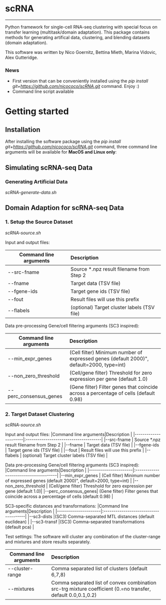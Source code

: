 scRNA
=====
***************

Python framework for single-cell RNA-seq clustering with special 
focus on transfer learning (multitask/domain adaptation). 
This package contains methods for generating artifical data,
clustering, and blending datasets (domain adaptation).

This software was written by Nico Goernitz, Bettina Mieth, Marina Vidovic, Alex Gutteridge. 

### News
- First version that can be conveniently installed using the _pip install git+https://github.com/nicococo/scRNA.git_ 
command. Enjoy :)
- Command line script available


Getting started
===============

Installation
------------
After installing the software package using the _pip install git+https://github.com/nicococo/scRNA.git_
command, three command line arguments will be available for **MacOS and Linux only**: 


Simulating scRNA-seq Data
-------------------------

### Generating Artificial Data 
_scRNA-generate-data.sh_


Domain Adaption for scRNA-seq Data
----------------------------------

### 1. Setup the Source Dataset
_scRNA-source.sh_ 

Input and output files:
 
|Command line arguments|Description                            |
|----------------------|:--------------------------------------|
|--src-fname  | Source *.npz result filename from Step 2       | 
|--fname      | Target data (TSV file)                         |
|--fgene-ids  | Target gene ids (TSV file)                     |
|--fout       | Result files will use this prefix              |
|--flabels    | (optional) Target cluster labels (TSV file)    |


Data pre-processing Gene/cell filtering arguments (SC3 inspired):

|Command line arguments|Description                            |
|----------------------|:--------------------------------------|
|--min_expr_genes      | (Cell filter) Minimum number of expressed genes (default 2000)", default=2000, type=int) |
|--non_zero_threshold  | (Cell/gene filter) Threshold for zero expression per gene (default 1.0)|
|--perc_consensus_genes| (Gene filter) Filter genes that coincide across a percentage of cells (default 0.98) |



### 2. Target Dataset Clustering 
_scRNA-source.sh_ 

Input and output files: 
|Command line arguments|Description                            |
|----------------------|:--------------------------------------|
|--src-fname  | Source *.npz result filename from Step 2       | 
|--fname      | Target data (TSV file)                         |
|--fgene-ids  | Target gene ids (TSV file)                     |
|--fout       | Result files will use this prefix              |
|--flabels    | (optional) Target cluster labels (TSV file)    |


Data pre-processing Gene/cell filtering arguments (SC3 inspired):
|Command line arguments|Description                            |
|----------------------|:--------------------------------------|
|--min_expr_genes      | (Cell filter) Minimum number of expressed genes (default 2000)", default=2000, type=int) |
|--non_zero_threshold  | (Cell/gene filter) Threshold for zero expression per gene (default 1.0)|
|--perc_consensus_genes| (Gene filter) Filter genes that coincide across a percentage of cells (default 0.98) |


SC3-specific distances and transformations:
|Command line arguments|Description                            |
|----------------------|:--------------------------------------|
|--sc3-dists  |(SC3) Comma-separated MTL distances (default euclidean) |
|--sc3-transf |(SC3) Comma-separated transformations (default pca) |


Test settings: The software will cluster any combination of the cluster-range
and mixtures and store results separately.

|Command line arguments|Description                            |
|----------------------|:--------------------------------------|
|--cluster-range | Comma separated list of clusters (default 6,7,8) |
|--mixtures | Comma separated list of convex combination src-trg mixture coefficient (0.=no transfer, default 0.0,0.1,0.2)| 




